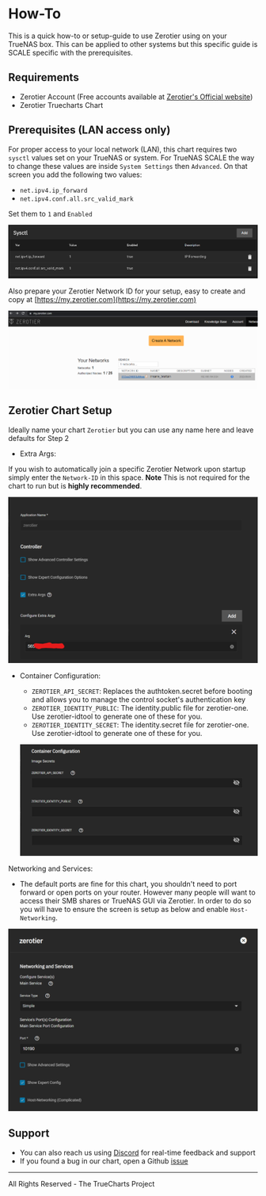 # How-To

This is a quick how-to or setup-guide to use Zerotier using on your TrueNAS box.
This can be applied to other systems but this specific guide is SCALE specific with the prerequisites.

## Requirements

- Zerotier Account (Free accounts available at [Zerotier's Official website](https://www.zerotier.com))
- Zerotier Truecharts Chart

## Prerequisites (LAN access only)

For proper access to your local network (LAN), this chart requires two `sysctl` values set on your TrueNAS or system.
For TrueNAS SCALE the way to change these values are inside `System Settings` then `Advanced`.
On that screen you add the following two values:

- `net.ipv4.ip_forward`
- `net.ipv4.conf.all.src_valid_mark`

Set them to `1` and `Enabled`

![sysctl](img/Sysctl.png)

Also prepare your Zerotier Network ID for your setup, easy to create and copy at [https://my.zerotier.com](https://my.zerotier.com)

![Zerotier Network ID](img/Network-ID.png)

## Zerotier Chart Setup

Ideally name your chart `Zerotier` but you can use any name here and leave defaults for Step 2

- Extra Args:

If you wish to automatically join a specific Zerotier Network upon startup simply enter the `Network-ID` in this space.
**Note** This is not required for the chart to run but is **highly recommended**.

![How-To-Step-1](img/How-To-Step-1.png)

- Container Configuration:

  - `ZEROTIER_API_SECRET`: Replaces the authtoken.secret before booting and allows you to manage the control socket's authentication key
  - `ZEROTIER_IDENTITY_PUBLIC`: The identity.public file for zerotier-one. Use zerotier-idtool to generate one of these for you.
  - `ZEROTIER_IDENTITY_SECRET`: The identity.secret file for zerotier-one. Use zerotier-idtool to generate one of these for you.

  ![How-To-Step-2](img/How-To-Step-2.png)

Networking and Services:

- The default ports are fine for this chart, you shouldn't need to port forward or open ports on your router.
  However many people will want to access their SMB shares or TrueNAS GUI via Zerotier.
  In order to do so you will have to ensure the screen is setup as below and enable `Host-Networking`.

![Zerotier Host Networking](img/How-To-Step-3.png)

## Support

- You can also reach us using [Discord](https://discord.gg/tVsPTHWTtr) for real-time feedback and support
- If you found a bug in our chart, open a Github [issue](https://github.com/truecharts/apps/issues/new/choose)

---

All Rights Reserved - The TrueCharts Project
